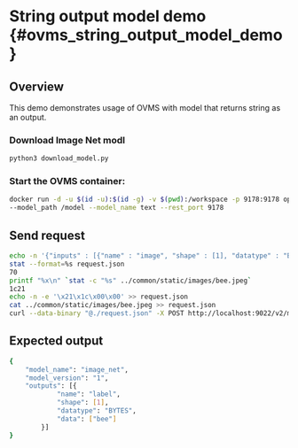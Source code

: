 # String output model demo {#ovms_string_output_model_demo}
## Overview

This demo demonstrates usage of OVMS with model that returns string as an output.

### Download Image Net modl

```bash
python3 download_model.py
```

### Start the OVMS container:
```bash
docker run -d -u $(id -u):$(id -g) -v $(pwd):/workspace -p 9178:9178 openvino/model_server:latest \
--model_path /model --model_name text --rest_port 9178
```

## Send request
```bash
echo -n '{"inputs" : [{"name" : "image", "shape" : [1], "datatype" : "BYTES"}]}' > request.json
stat --format=%s request.json
70
printf "%x\n" `stat -c "%s" ../common/static/images/bee.jpeg`
1c21
echo -n -e '\x21\x1c\x00\x00' >> request.json
cat ../common/static/images/bee.jpeg >> request.json
curl --data-binary "@./request.json" -X POST http://localhost:9022/v2/models/image_net/versions/0/infer -H "Inference-Header-Content-Length: 70"
```

## Expected output
```bash
{
    "model_name": "image_net",
    "model_version": "1",
    "outputs": [{
            "name": "label",
            "shape": [1],
            "datatype": "BYTES",
            "data": ["bee"]
        }]
}
```